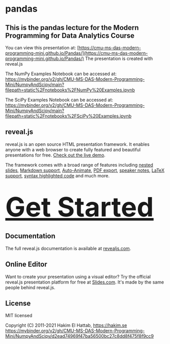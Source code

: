 # pandas 

## This is the pandas lecture for the Modern Programming for Data Analytics Course

You can view this presentation at: [https://cmu-ms-das-modern-programming-mini.github.io/Pandas/](https://cmu-ms-das-modern-programming-mini.github.io/Pandas/)
The presentation is created with reveal.js

The NumPy Examples Notebook can be accessed at: https://mybinder.org/v2/gh/CMU-MS-DAS-Modern-Programming-Mini/NumpyAndScipy/main?filepath=static%2Fnotebooks%2FNumPy%20Examples.ipynb

The SciPy Examples Notebook can be accessed at: https://mybinder.org/v2/gh/CMU-MS-DAS-Modern-Programming-Mini/NumpyAndScipy/main?filepath=static%2Fnotebooks%2FSciPy%20Examples.ipynb

## reveal.js

reveal.js is an open source HTML presentation framework. It enables anyone with a web browser to create fully featured and beautiful presentations for free. [Check out the live demo](https://revealjs.com/).

The framework comes with a broad range of features including [nested slides](https://revealjs.com/vertical-slides/), [Markdown support](https://revealjs.com/markdown/), [Auto-Animate](https://revealjs.com/auto-animate/), [PDF export](https://revealjs.com/pdf-export/), [speaker notes](https://revealjs.com/speaker-view/), [LaTeX support](https://revealjs.com/math/), [syntax highlighted code](https://revealjs.com/code/) and much more.

<h1>
  <a href="https://revealjs.com/installation" style="font-size: 3em;">Get Started</a>
</h1>

## Documentation
The full reveal.js documentation is available at [revealjs.com](https://revealjs.com).

## Online Editor
Want to create your presentation using a visual editor? Try the official reveal.js presentation platform for free at [Slides.com](https://slides.com). It's made by the same people behind reveal.js.

## License

MIT licensed

Copyright (C) 2011-2021 Hakim El Hattab, https://hakim.se
https://mybinder.org/v2/gh/CMU-MS-DAS-Modern-Programming-Mini/NumpyAndScipy/d2ead74969f47ba56500bc27c8dd8f475f8f9cc9
